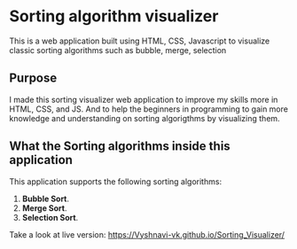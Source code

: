 # Sorting algorithm visualizer

This is a web application built using HTML, CSS, Javascript to visualize classic sorting algorithms such as bubble, merge, selection 

## Purpose

I made this sorting visualizer web application to improve my skills more in
HTML, CSS, and JS. And to help the beginners in programming to gain more knowledge and understanding on sorting algorigthms by visualizing them.

## What the Sorting algorithms inside this application

This application supports the following sorting algorithms:

1. **Bubble Sort**.
2. **Merge Sort**.
3. **Selection Sort**.

Take a look at live version: https://Vyshnavi-vk.github.io/Sorting_Visualizer/
